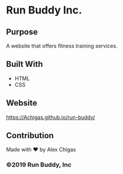 # Run Buddy Inc.

## Purpose
A website that offers fitness training services.

## Built With
* HTML
* CSS

## Website
https://Achigas.github.io/run-buddy/

## Contribution
Made with ❤️ by Alex Chigas

### ©️2019 Run Buddy, Inc 
